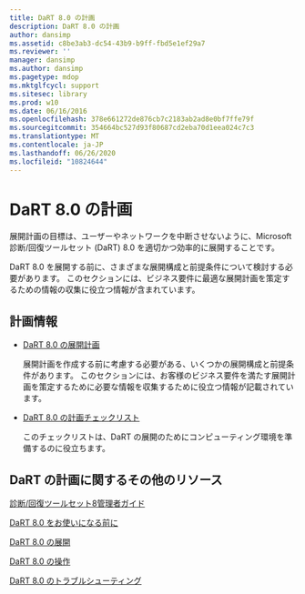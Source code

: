 ```yaml
---
title: DaRT 8.0 の計画
description: DaRT 8.0 の計画
author: dansimp
ms.assetid: c8be3ab3-dc54-43b9-b9ff-fbd5e1ef29a7
ms.reviewer: ''
manager: dansimp
ms.author: dansimp
ms.pagetype: mdop
ms.mktglfcycl: support
ms.sitesec: library
ms.prod: w10
ms.date: 06/16/2016
ms.openlocfilehash: 378e661272de876cb7c2183ab2ad8e0bf7ffe79f
ms.sourcegitcommit: 354664bc527d93f80687cd2eba70d1eea024c7c3
ms.translationtype: MT
ms.contentlocale: ja-JP
ms.lasthandoff: 06/26/2020
ms.locfileid: "10824644"
---
```

# DaRT 8.0 の計画


展開計画の目標は、ユーザーやネットワークを中断させないように、Microsoft 診断/回復ツールセット (DaRT) 8.0 を適切かつ効率的に展開することです。

DaRT 8.0 を展開する前に、さまざまな展開構成と前提条件について検討する必要があります。 このセクションには、ビジネス要件に最適な展開計画を策定するための情報の収集に役立つ情報が含まれています。

## 計画情報


-   [DaRT 8.0 の展開計画](planning-to-deploy-dart-80-dart-8.md)

    展開計画を作成する前に考慮する必要がある、いくつかの展開構成と前提条件があります。 このセクションには、お客様のビジネス要件を満たす展開計画を策定するために必要な情報を収集するために役立つ情報が記載されています。

-   [DaRT 8.0 の計画チェックリスト](dart-80-planning-checklist-dart-8.md)

    このチェックリストは、DaRT の展開のためにコンピューティング環境を準備するのに役立ちます。

## <a href="" id="other-resources-for-dart-planning-"></a>DaRT の計画に関するその他のリソース


[診断/回復ツールセット8管理者ガイド](index.md)

[DaRT 8.0 をお使いになる前に](getting-started-with-dart-80-dart-8.md)

[DaRT 8.0 の展開](deploying-dart-80-dart-8.md)

[DaRT 8.0 の操作](operations-for-dart-80-dart-8.md)

[DaRT 8.0 のトラブルシューティング](troubleshooting-dart-80-dart-8.md)

 

 





